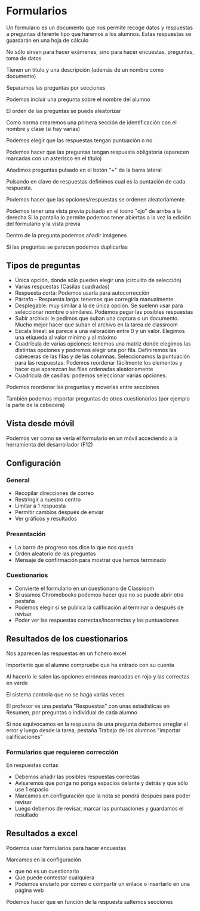 # Formularios

Un formulario es un documento que nos permite recoge datos y respuestas a preguntas diferente tipo que haremos a los alumnos.
Estas respuestas se guardarán en una hoja de cálculo

No sólo sirven para hacer exámenes, sino para hacer encuestas, preguntas, toma de datos

Tienen un título y una descripción (además de un nombre como documento)

Separamos las preguntas por secciones

Podemos incluir una pregunta sobre el nombre del alumno

El orden de las preguntas se puede aleatorizar

Como norma crearemos una primera sección de identificación con el nombre y clase (si hay varias)

Podemos elegir que las respuestas tengan puntuación o no

Podemos hacer que las preguntas tengan respuesta obligatoria (aparecen marcadas con un asterisco en el título)

Añadimos preguntas pulsado en el botón "+" de la barra lateral

Pulsando en clave de respuestas definimos cual es la puntación de cada respuesta. 

Podemos hacer que las opciones/respuestas se ordenen aleatoriamente

Podemos tener una vista previa pulsado en el icono "ojo" de arriba a la derecha
Si la pantalla lo permite podemos tener abiertas a la vez la edición del formulario y la vista previa

Dentro de la pregunta podemos añadir imágenes

Si las preguntas se parecen podemos duplicarlas


## Tipos de preguntas

* Única opción, donde sólo pueden elegir una (circulito de selección)
* Varias respuestas (Casilas cuadradas)
* Respuesta corta: Podemos usarla para autocorrección
* Párrafo - Respuesta larga: tenemos que corregirla manualmente
* Desplegable: muy similar a la de única opción. Se suelenn usar para seleccionar nombre o similares. Podemos pegar las posibles respuestas
* Subir archivo: le pedimos que suban una captura o un documento. Mucho mejor hacer que suban el archivo en la tarea de classroom
* Escala lineal: se parece a una valoración entre 0 y un valor. Elegimos una etiqueda al valor mínimo y al máximo
* Cuadrícula de varias opciones: tenemos una matriz donde elegimos  las distintas opciones y podremos elegir una por fila. Definiremos las cabeceras de las filas y de las columnas. Seleccionamos la puntuación para las respuestas. Podemos reordenar fácilmente los elementos y hacer que aparezcan las filas ordenadas aleatoriamente
* Cuadrícula de casillas: podemos seleccionar varias opciones. 


Podemos reordenar las preguntas y moverlas entre secciones

También podemos importar preguntas de otros cuestionarios (por ejemplo la parte de la cabecera)



## Vista desde móvil

Podemos ver cómo se vería el formulario en un móvil accediendo a la herramienta del desarrollador (F12)

## Configuración

### General
* Recopilar direcciones de correo
* Restringir a nuestro centro
* Limitar a 1 respuesta
* Permitir cambios después de enviar
* Ver gráficos y resultados
### Presentación
* La barra de progreso nos dice lo que nos queda
* Orden aleatorio de las preguntas
* Mensaje de confirmación para mostrar que hemos terminado
### Cuestionarios
* Convierte el formulario en un cuestionario de Classroom
* Si usamos Chromebooks podemos hacer que no se puede abrir otra pestaña
* Podemos elegir si se publica la calificación al terminar o después de revisar
* Poder ver las respuestas correctas/incorrectas y las puntuaciones

## Resultados de los cuestionarios


Nos aparecen las respuestas en un fichero excel

Importante que el alumno compruebe que ha entrado con su cuenta

Al hacerlo le salen las opciones erróneas marcadas en rojo y las correctas en verde

El sistema controla que no se haga varias veces

El profesor ve una pestaña "Respuestas" con unas estadísticas en Resumen, por preguntas o individual de cada alumno


Si nos equivocamos en la respuesta de una pregunta debemos arreglar el error y luego desde la tarea, pestaña Trabajo de los alumnos "importar calificaciones"

### Formularios que requieren corrección

En respuestas cortas
* Debemos añadir las posibles respuestas correctas
* Avisaremos que ponga no ponga espacios delante y detrás y que sólo use 1 espacio
* Marcamos en configuración que la nota se pondrá después para poder revisar
* Luego debemos de revisar, marcar las puntuaciones y guardamos el resultado

## Resultados a excel

Podemos usar formularios para hacer encuestas

Marcamos en la configuración 
* que no es un cuestionario
* Que puede contestar cualquiera
* Podemos enviarlo por correo o compartir un enlace o insertarlo en una página web

Podemos hacer que en función de la respuesta saltemos secciones


